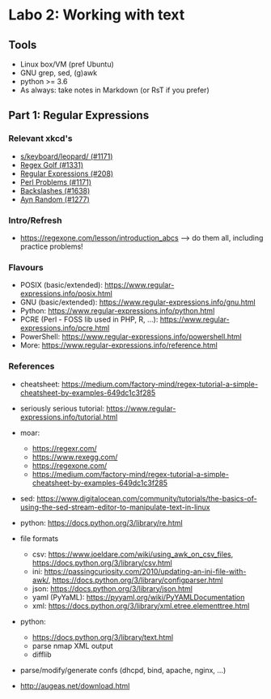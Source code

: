 # Labo 2: Working with text

## Tools

- Linux box/VM (pref Ubuntu)
- GNU grep, sed, (g)awk
- python >= 3.6
- As always: take notes in Markdown (or RsT if you prefer)

## Part 1: Regular Expressions

### Relevant xkcd's

- [s/keyboard/leopard/ (#1171)](https://xkcd.com/1171/)
- [Regex Golf (#1331)](https://xkcd.com/1313/)
- [Regular Expressions (#208)](https://xkcd.com/208/)
- [Perl Problems (#1171)](https://xkcd.com/1171/)
- [Backslashes (#1638)](https://www.xkcd.com/1638/)
- [Ayn Random (#1277)](https://www.xkcd.com/1277/)

### Intro/Refresh

- <https://regexone.com/lesson/introduction_abcs> --> do them all, including practice problems!

### Flavours

- POSIX (basic/extended): <https://www.regular-expressions.info/posix.html>
- GNU (basic/extended): <https://www.regular-expressions.info/gnu.html>
- Python: <https://www.regular-expressions.info/python.html>
- PCRE (Perl - FOSS lib used in PHP, R, ...): <https://www.regular-expressions.info/pcre.html>
- PowerShell: <https://www.regular-expressions.info/powershell.html>
- More: <https://www.regular-expressions.info/reference.html>

### References

- cheatsheet: <https://medium.com/factory-mind/regex-tutorial-a-simple-cheatsheet-by-examples-649dc1c3f285>
- seriously serious tutorial: <https://www.regular-expressions.info/tutorial.html>
- moar:
  - https://regexr.com/
  - https://www.rexegg.com/
  - https://regexone.com/
  - https://medium.com/factory-mind/regex-tutorial-a-simple-cheatsheet-by-examples-649dc1c3f285
- sed: https://www.digitalocean.com/community/tutorials/the-basics-of-using-the-sed-stream-editor-to-manipulate-text-in-linux
- python: https://docs.python.org/3/library/re.html

- file formats
  - csv: https://www.joeldare.com/wiki/using_awk_on_csv_files, https://docs.python.org/3/library/csv.html
  - ini: https://passingcuriosity.com/2010/updating-an-ini-file-with-awk/, https://docs.python.org/3/library/configparser.html
  - json: https://docs.python.org/3/library/json.html
  - yaml (PyYaML): https://pyyaml.org/wiki/PyYAMLDocumentation
  - xml: https://docs.python.org/3/library/xml.etree.elementtree.html
  
- python:
  - https://docs.python.org/3/library/text.html
  - parse nmap XML output
  - difflib

- parse/modify/generate confs (dhcpd, bind, apache, nginx, ...)
- http://augeas.net/download.html
